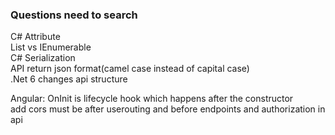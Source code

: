 ### Questions need to search
C# Attribute<br>
List vs IEnumerable<br>
C# Serialization<br>
API return json format(camel case instead of capital case)<br>
.Net 6 changes api structure<br>

Angular: OnInit is lifecycle hook which happens after the constructor<br>
add cors  must be after userouting and before endpoints and authorization in api<br>